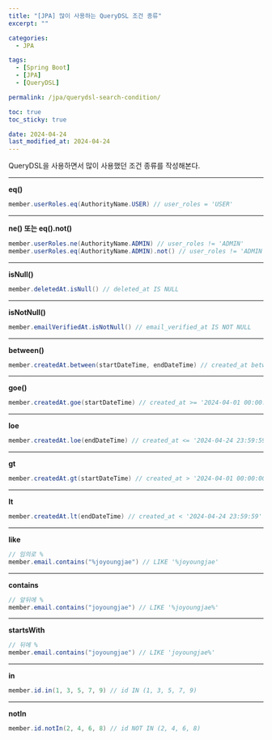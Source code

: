 ```yaml
---
title: "[JPA] 많이 사용하는 QueryDSL 조건 종류"
excerpt: ""

categories:
  - JPA

tags:
  - [Spring Boot]
  - [JPA]
  - [QueryDSL]

permalink: /jpa/querydsl-search-condition/

toc: true
toc_sticky: true

date: 2024-04-24
last_modified_at: 2024-04-24
---
```


QueryDSL을 사용하면서 많이 사용했던 조건 종류를 작성해본다.

* * *

**eq()**
```java
member.userRoles.eq(AuthorityName.USER) // user_roles = 'USER'
```

* * *

**ne() 또는 eq().not()**
```java
member.userRoles.ne(AuthorityName.ADMIN) // user_roles != 'ADMIN'
member.userRoles.eq(AuthorityName.ADMIN).not() // user_roles != 'ADMIN'
```

* * *

**isNull()**
```java
member.deletedAt.isNull() // deleted_at IS NULL
```

* * *

**isNotNull()**
```java
member.emailVerifiedAt.isNotNull() // email_verified_at IS NOT NULL
```

* * *

**between()**
```java
member.createdAt.between(startDateTime, endDateTime) // created_at between '2024-04-01 00:00:00' and '2024-04-24 23:59:59'
```

* * *

**goe()**
```java
member.createdAt.goe(startDateTime) // created_at >= '2024-04-01 00:00:00'
```

* * *

**loe**
```java
member.createdAt.loe(endDateTime) // created_at <= '2024-04-24 23:59:59'
```

* * *

**gt**
```java
member.createdAt.gt(startDateTime) // created_at > '2024-04-01 00:00:00'
```

* * *

**lt**
```java
member.createdAt.lt(endDateTime) // created_at < '2024-04-24 23:59:59'
```

* * *

**like**
```java
// 임의로 %
member.email.contains("%joyoungjae") // LIKE '%joyoungjae'
```

* * *

**contains**
```java
// 앞뒤에 %
member.email.contains("joyoungjae") // LIKE '%joyoungjae%'
```

* * *

**startsWith**
```java
// 뒤에 %
member.email.contains("joyoungjae") // LIKE 'joyoungjae%'
```

* * *

**in**
```java
member.id.in(1, 3, 5, 7, 9) // id IN (1, 3, 5, 7, 9)
```

* * *

**notIn**
```java
member.id.notIn(2, 4, 6, 8) // id NOT IN (2, 4, 6, 8)
```
